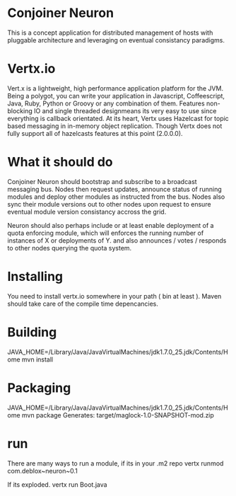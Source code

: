 # Conjoiner Neuron

This is a concept application for distributed management of hosts with pluggable architecture and leveraging on eventual
consistancy paradigms.

# Vertx.io

Vert.x is a lightweight, high performance application platform for the JVM. Being a polygot, you can write your
application in Javascript, Coffeescript, Java, Ruby, Python or Groovy or any combination of them. Features non-blocking
IO and single threaded designmeans its very easy to use since everything is callback orientated. At its heart, Vertx
uses Hazelcast for topic based messaging in in-memory object replication. Though Vertx does not fully support all of
hazelcasts features at this point (2.0.0.0).

# What it should do

Conjoiner Neuron should bootstrap and subscribe to a broadcast messaging bus. Nodes then request updates, announce status of
running modules and deploy other modules as instructed from the bus. Nodes also sync their module versions out to other
nodes upon request to ensure eventual module version consistancy accross the grid.

Neuron should also perhaps include or at least enable deployment of a quota enforcing module, which will enforces
the running number of instances of X or deployments of Y. and also announces / votes / responds to other nodes querying
the quota system.

# Installing

You need to install vertx.io somewhere in your path ( bin at least ). Maven should take care of the compile time depencancies.

# Building

JAVA_HOME=/Library/Java/JavaVirtualMachines/jdk1.7.0_25.jdk/Contents/Home mvn install

# Packaging

JAVA_HOME=/Library/Java/JavaVirtualMachines/jdk1.7.0_25.jdk/Contents/Home mvn package
Generates: target/maglock-1.0-SNAPSHOT-mod.zip

# run
There are many ways to run a module, if its in your .m2 repo
vertx runmod com.deblox~neuron~0.1

If its exploded.
vertx run Boot.java